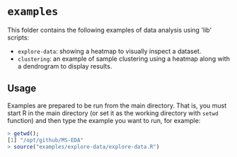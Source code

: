 # `examples`
This folder contains the following examples of data analysis using 'lib' scripts:
- `explore-data`: showing a heatmap to visually inspect a dataset.
- `clustering`: an example of sample clustering using a heatmap along with a dendrogram to display results.

## Usage
Examples are prepared to be run from the main directory. That is, you must start R in the main directory (or set it as the working directory with `setwd` function) and then type the example you want to run, for example:
```R
> getwd();
[1] "/opt/github/MS-EDA"
> source("examples/explore-data/explore-data.R")
```